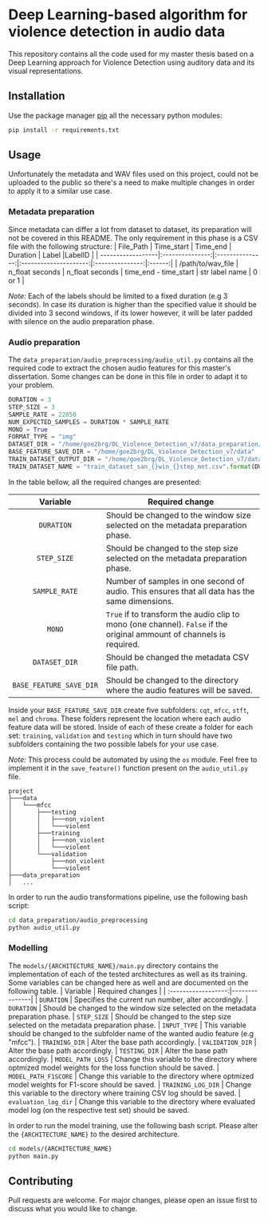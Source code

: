 # Deep Learning-based algorithm for violence detection in audio data

This repository contains all the code used for my master thesis based on a Deep Learning approach for Violence Detection using auditory data and its visual representations.

## Installation

Use the package manager [pip](https://pip.pypa.io/en/stable/) all the necessary python modules:

```bash
pip install -r requirements.txt
```

## Usage

Unfortunately the metadata and WAV files used on this project, could not be uploaded to the public so there's a need to make multiple changes in order to apply it to a similar use case. 

### Metadata preparation
Since metadata can differ a lot from dataset to dataset, its preparation will not be covered in this README. The only requirement in this phase is a CSV file with the following structure:
| File_Path         | Time_start      | Time_end        | Duration              | Label           |LabelID |
| ------------------|:---------------:|:---------------:|:---------------------:|:---------------:|:------:|
| /path/to/wav_file | n_float seconds | n_float seconds | time_end - time_start | str label name  | 0 or 1 |

*Note:* Each of the labels should be limited to a fixed duration (e.g 3 seconds). In case its duration is higher than the specified value it should be divided into 3 second windows, if its lower however, it will be later padded with silence on the audio preparation phase.

 ### Audio preparation
The ```data_preparation/audio_preprocessing/audio_util.py``` contains all the required code to extract the chosen audio features for this master's dissertation. Some changes can be done in this file in order to adapt it to your problem.
```python
DURATION = 3
STEP_SIZE = 3
SAMPLE_RATE = 22050
NUM_EXPECTED_SAMPLES = DURATION * SAMPLE_RATE
MONO = True
FORMAT_TYPE = "img"
DATASET_DIR = "/home/goe2brg/DL_Violence_Detection_v7/data_preparation/metadata_preprocessing/results/dataset_san_{}win_{}step_mnt.csv".format(DURATION, STEP_SIZE)
BASE_FEATURE_SAVE_DIR = "/home/goe2brg/DL_Violence_Detection_v7/data"
TRAIN_DATASET_OUTPUT_DIR = "/home/goe2brg/DL_Violence_Detection_v7/data_preparation/audio_preprocessing/datasets/processing_datasets/"
TRAIN_DATASET_NAME = "train_dataset_san_{}win_{}step_mnt.csv".format(DURATION, STEP_SIZE)
```
In the table bellow, all the required changes are presented:

 | Variable         | Required change |
| :------------------:|---------------|
| ```DURATION``` | Should be changed to the window size selected on the metadata preparation phase.
| ```STEP_SIZE``` | Should be changed to the step size selected on the metadata preparation phase.
| ```SAMPLE_RATE``` | Number of samples in one second of audio. This ensures that all data has the same dimensions.
| ```MONO``` | ```True``` if to transform the audio clip to mono (one channel). ```False``` if the original ammount of channels is required.
| ```DATASET_DIR``` | Should be changed the metadata CSV file path.
| ```BASE_FEATURE_SAVE_DIR``` | Should be changed to the directory where the audio features will be saved.

Inside your ```BASE_FEATURE_SAVE_DIR``` create five subfolders: ```cqt```, ```mfcc```, ```stft```, ```mel``` and ```chroma```. These folders represent the location where each audio feature data will be stored. Inside of each of these create a folder for each set: ```training```, ```validation``` and ```testing``` which in turn should have two subfolders containing the two possible labels for your use case.

*Note:* This process could be automated by using the ```os``` module. Feel free to implement it in the ```save_feature()``` function present on the ```audio_util.py``` file.
``` 
project
├───data
│   └───mfcc
│       ├───testing
│       │   ├───non_violent      
│       │   └───violent
│       ├───training
│       │   ├───non_violent      
│       │   └───violent
│       └───validation
│           ├───non_violent
│           └───violent
├───data_preparation
│   ...
```
In order to run the audio transformations pipeline, use the following bash script:

```bash
cd data_preparation/audio_preprocessing
python audio_util.py
```
 ### Modelling
The ```models/{ARCHITECTURE_NAME}/main.py``` directory contains the implementation of each of the tested architectures as well as its training. Some variables can be changed here as well and are documented on the following table.
 | Variable         | Required changes |
| :------------------:|---------------|
| ```DURATION``` | Specifies the current run number, alter accordingly.
| ```DURATION``` | Should be changed to the window size selected on the metadata preparation phase.
| ```STEP_SIZE``` | Should be changed to the step size selected on the metadata preparation phase.
| ```INPUT_TYPE``` | This variable should be changed to the subfolder name of the wanted audio feature (e.g "mfcc").
| ```TRAINING_DIR``` |  Alter the base path accordingly.
| ```VALIDATION_DIR``` | Alter the base path accordingly.
| ```TESTING_DIR``` |  Alter the base path accordingly.
| ```MODEL_PATH_LOSS``` | Change this variable to the directory where optmized model weights for the loss function should be saved.
| ```MODEL_PATH_F1SCORE``` | Change this variable to the directory where optmized model weights for F1-score should be saved.
| ```TRAINING_LOG_DIR``` | Change this variable to the directory where training CSV log should be saved.
| ```evaluation_log_dir``` | Change this variable to the directory where evaluated model log (on the respective test set) should be saved.

In order to run the model training, use the following bash script. Please alter the ```{ARCHITECTURE_NAME}``` to the desired architecture.

```bash
cd models/{ARCHITECTURE_NAME}
python main.py
```
## Contributing

Pull requests are welcome. For major changes, please open an issue first to discuss what you would like to change.

